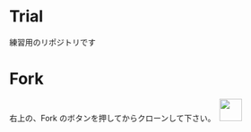 # Trial
練習用のリポジトリです

# Fork 

右上の、Fork のボタンを押してからクローンして下さい。　<img src="https://upload.wikimedia.org/wikipedia/commons/3/38/GitHub_Fork_Button.png" width=40 >
